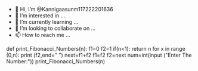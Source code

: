 - 👋 Hi, I’m @Kannigaasunm117222201636
- 👀 I’m interested in ...
- 🌱 I’m currently learning ...
- 💞️ I’m looking to collaborate on ...
- 📫 How to reach me ...

<!---
Kannigaasunm117222201636/Kannigaasunm117222201636 is a ✨ special ✨ repository because its `README.md` (this file) appears on your GitHub profile.
You can click the Preview link to take a look at your changes.
--->
def print_Fibonacci_Numbers(n):
f1=0
f2=1
if(n<1):
 return n
for x in range (0,n):
  print (f2,end=" ")
  next=f1+f2
  f1=f2
  f2=next
num=int(input ("Enter The Number:"))
print_Fibonacci_Numbers(n)


